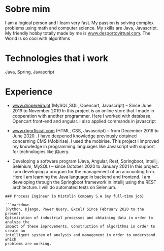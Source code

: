 # Sobre mim

I am a logical person and I learn very fast. My passion is solving complex problems using math and computer science. My skills are Java, Javascript. My friendly hobby totally made by me is www.desportovirtual.com. 
The World is so cool with algorithms

# Technologies that i work

Java, Spring, Javascript

# Experience



- www.dropereira.pt (MySQL,SQL, Opencart, Javascript) – Since June 2019 to
November 2019
In this project is an online store that I made in cooperation with another
programmer. Here I worked with database, Opencart front-end and angular. I also
applied commands in javascript

- www.rigorfiscal.com (HTML, CSS, Javascript) – from December 2019 to June
2020
. I have deepened knowledge previously obtained concerning CMS (Mobirise). I
used the mobirise. This project I improved my knowledge in programming
languages like Javascript with support for technologies like jQuery.

- Developing a software program (Java, Angular, Rest, Springboot, Intellij,
Selenium, MySQL) – since October 2020 to January 2021
In this project. I am developing a program for the management of an accounting
firm. Here I am learning the Java language in backend and frontend. I am
developing through the Springboot framework in Intellij using the REST
architecture. I will do automated tests on Selenium.
```
### Process Engineer in Mistolin Company S.A (my full-time job)

```markdown
(Python, Django, Power Query, Excel) Since February 2020 to the present
Optimization of industrial processes and obtaining data in order to analyze the
impact of these improvements. Construction of algorithms in order to create an
intelligent system of analysis and management in order to understand which
problems are working.
```
